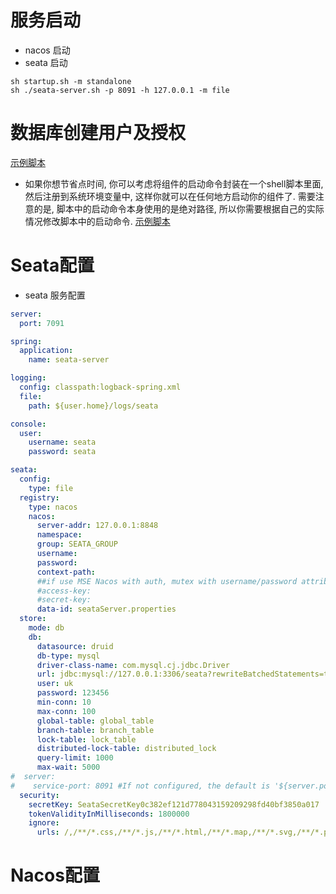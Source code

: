 # 服务启动
- nacos 启动
- seata 启动
```shell
sh startup.sh -m standalone
sh ./seata-server.sh -p 8091 -h 127.0.0.1 -m file
```

# 数据库创建用户及授权
[示例脚本](https://www.jianshu.com/p/d7b9c468f20d)

- 如果你想节省点时间, 你可以考虑将组件的启动命令封装在一个shell脚本里面, 然后注册到系统环境变量中, 这样你就可以在任何地方启动你的组件了.
需要注意的是, 脚本中的启动命令本身使用的是绝对路径, 所以你需要根据自己的实际情况修改脚本中的启动命令.
[示例脚本](https://github.com/leejiliang/seata-practise/blob/main/doc/reference/uk.sh)
# Seata配置

- seata 服务配置
```yaml
server:
  port: 7091

spring:
  application:
    name: seata-server

logging:
  config: classpath:logback-spring.xml
  file:
    path: ${user.home}/logs/seata

console:
  user:
    username: seata
    password: seata

seata:
  config:
    type: file
  registry:
    type: nacos
    nacos:
      server-addr: 127.0.0.1:8848
      namespace:
      group: SEATA_GROUP
      username:
      password:
      context-path:
      ##if use MSE Nacos with auth, mutex with username/password attribute
      #access-key:
      #secret-key:
      data-id: seataServer.properties
  store:
    mode: db
    db:
      datasource: druid
      db-type: mysql
      driver-class-name: com.mysql.cj.jdbc.Driver
      url: jdbc:mysql://127.0.0.1:3306/seata?rewriteBatchedStatements=true
      user: uk
      password: 123456
      min-conn: 10
      max-conn: 100
      global-table: global_table
      branch-table: branch_table
      lock-table: lock_table
      distributed-lock-table: distributed_lock
      query-limit: 1000
      max-wait: 5000
#  server:
#    service-port: 8091 #If not configured, the default is '${server.port} + 1000'
  security:
    secretKey: SeataSecretKey0c382ef121d778043159209298fd40bf3850a017
    tokenValidityInMilliseconds: 1800000
    ignore:
      urls: /,/**/*.css,/**/*.js,/**/*.html,/**/*.map,/**/*.svg,/**/*.png,/**/*.ico,/console-fe/public/**,/api/v1/auth/login
```
# Nacos配置